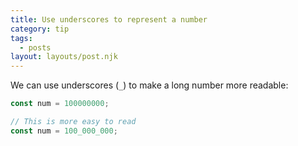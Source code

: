 ```yaml
---
title: Use underscores to represent a number
category: tip
tags:
  - posts
layout: layouts/post.njk
---
```


We can use underscores (`_`) to make a long number more readable:

```js
const num = 100000000;

// This is more easy to read
const num = 100_000_000;
```